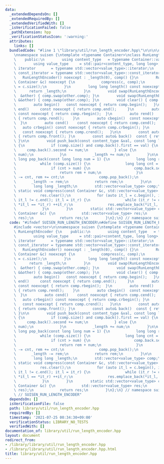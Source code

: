 ```yaml
---
data:
  _extendedDependsOn: []
  _extendedRequiredBy: []
  _extendedVerifiedWith: []
  _isVerificationFailed: false
  _pathExtension: hpp
  _verificationStatusIcon: ':warning:'
  attributes:
    links: []
  bundledCode: "#line 1 \"library/util/run_length_encoder.hpp\"\n\n\n\n#include <vector>\n\
    \nnamespace suisen {\ntemplate <typename Container>\nclass RunLengthEncoder {\n\
    \    public:\n        using content_type   = typename Container::value_type;\n\
    \        using value_type     = std::pair<content_type, long long>;\n        using\
    \ iterator       = typename std::vector<value_type>::iterator;\n        using\
    \ const_iterator = typename std::vector<value_type>::const_iterator;\n\n     \
    \   RunLengthEncoder() noexcept : _length(0), comp() {}\n        RunLengthEncoder(const\
    \ Container &c) noexcept {\n            compress(c, comp);\n            _length\
    \ = c.size();\n        }\n        long long length() const noexcept {\n      \
    \      return _length;\n        }\n        void swap(RunLengthEncoder<Container>\
    \  &other) { comp.swap(other.comp); }\n        void swap(RunLengthEncoder<Container>\
    \ &&other) { comp.swap(other.comp); }\n        void clear() { comp.clear(); }\n\
    \        auto begin()   const noexcept { return comp.begin();   }\n        auto\
    \ end()     const noexcept { return comp.end();     }\n        auto rbegin() \
    \ const noexcept { return comp.rbegin();  }\n        auto rend()    const noexcept\
    \ { return comp.rend();    }\n        auto cbegin()  const noexcept { return comp.cbegin();\
    \  }\n        auto cend()    const noexcept { return comp.cend();    }\n     \
    \   auto crbegin() const noexcept { return comp.crbegin(); }\n        auto crend()\
    \   const noexcept { return comp.crend();   }\n\n        const auto& front() const\
    \ { return comp.front(); }\n        const auto& back()  const { return comp.back();\
    \ }\n\n        void push_back(const content_type &val, const long long num = 1)\
    \ {\n            if (comp.size() and comp.back().first == val) {\n           \
    \     comp.back().second += num;\n            } else {\n                comp.emplace_back(val,\
    \ num);\n            }\n            _length += num;\n        }\n\n        long\
    \ long pop_back(const long long num = 1) {\n            long long rem = 0;\n \
    \           while (comp.size()) {\n                long long cnt = comp.back().second;\n\
    \                if (cnt > num) {\n                    comp.back.second -= num;\n\
    \                    return rem + num;\n                }\n                num\
    \ -= cnt, rem += cnt;\n                comp.pop_back();\n            }\n     \
    \       _length -= rem;\n            return rem;\n        }\n\n    private:\n\
    \        long long _length;\n        std::vector<value_type> comp;\n\n       \
    \ static void compress(const Container &c, std::vector<value_type> &res) {\n \
    \           res.clear();\n            for (auto it_l = c.begin(), it_r = c.begin();\
    \ it_l != c.end(); it_l = it_r) {\n                while (it_r != c.end() and\
    \ *it_l == *it_r) ++it_r;\n                res.emplace_back(*it_l, it_r - it_l);\n\
    \            }\n        }\n        static std::vector<value_type> compress(const\
    \ Container &c) {\n            std::vector<value_type> res;\n            compress(c,\
    \ res);\n            return res;\n        }\n};\n} // namespace suisen\n\n\n"
  code: "#ifndef SUISEN_RUN_LENGTH_ENCODER\n#define SUISEN_RUN_LENGTH_ENCODER\n\n\
    #include <vector>\n\nnamespace suisen {\ntemplate <typename Container>\nclass\
    \ RunLengthEncoder {\n    public:\n        using content_type   = typename Container::value_type;\n\
    \        using value_type     = std::pair<content_type, long long>;\n        using\
    \ iterator       = typename std::vector<value_type>::iterator;\n        using\
    \ const_iterator = typename std::vector<value_type>::const_iterator;\n\n     \
    \   RunLengthEncoder() noexcept : _length(0), comp() {}\n        RunLengthEncoder(const\
    \ Container &c) noexcept {\n            compress(c, comp);\n            _length\
    \ = c.size();\n        }\n        long long length() const noexcept {\n      \
    \      return _length;\n        }\n        void swap(RunLengthEncoder<Container>\
    \  &other) { comp.swap(other.comp); }\n        void swap(RunLengthEncoder<Container>\
    \ &&other) { comp.swap(other.comp); }\n        void clear() { comp.clear(); }\n\
    \        auto begin()   const noexcept { return comp.begin();   }\n        auto\
    \ end()     const noexcept { return comp.end();     }\n        auto rbegin() \
    \ const noexcept { return comp.rbegin();  }\n        auto rend()    const noexcept\
    \ { return comp.rend();    }\n        auto cbegin()  const noexcept { return comp.cbegin();\
    \  }\n        auto cend()    const noexcept { return comp.cend();    }\n     \
    \   auto crbegin() const noexcept { return comp.crbegin(); }\n        auto crend()\
    \   const noexcept { return comp.crend();   }\n\n        const auto& front() const\
    \ { return comp.front(); }\n        const auto& back()  const { return comp.back();\
    \ }\n\n        void push_back(const content_type &val, const long long num = 1)\
    \ {\n            if (comp.size() and comp.back().first == val) {\n           \
    \     comp.back().second += num;\n            } else {\n                comp.emplace_back(val,\
    \ num);\n            }\n            _length += num;\n        }\n\n        long\
    \ long pop_back(const long long num = 1) {\n            long long rem = 0;\n \
    \           while (comp.size()) {\n                long long cnt = comp.back().second;\n\
    \                if (cnt > num) {\n                    comp.back.second -= num;\n\
    \                    return rem + num;\n                }\n                num\
    \ -= cnt, rem += cnt;\n                comp.pop_back();\n            }\n     \
    \       _length -= rem;\n            return rem;\n        }\n\n    private:\n\
    \        long long _length;\n        std::vector<value_type> comp;\n\n       \
    \ static void compress(const Container &c, std::vector<value_type> &res) {\n \
    \           res.clear();\n            for (auto it_l = c.begin(), it_r = c.begin();\
    \ it_l != c.end(); it_l = it_r) {\n                while (it_r != c.end() and\
    \ *it_l == *it_r) ++it_r;\n                res.emplace_back(*it_l, it_r - it_l);\n\
    \            }\n        }\n        static std::vector<value_type> compress(const\
    \ Container &c) {\n            std::vector<value_type> res;\n            compress(c,\
    \ res);\n            return res;\n        }\n};\n} // namespace suisen\n\n#endif\
    \ // SUISEN_RUN_LENGTH_ENCODER"
  dependsOn: []
  isVerificationFile: false
  path: library/util/run_length_encoder.hpp
  requiredBy: []
  timestamp: '2021-07-25 00:34:30+09:00'
  verificationStatus: LIBRARY_NO_TESTS
  verifiedWith: []
documentation_of: library/util/run_length_encoder.hpp
layout: document
redirect_from:
- /library/library/util/run_length_encoder.hpp
- /library/library/util/run_length_encoder.hpp.html
title: library/util/run_length_encoder.hpp
---
```

